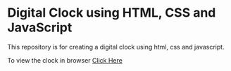 # Digital Clock using HTML, CSS and JavaScript

This repository is for creating a digital clock using html, css and javascript.

To view the clock in browser [Click Here](https://digital-clock-zen.netlify.app/)


